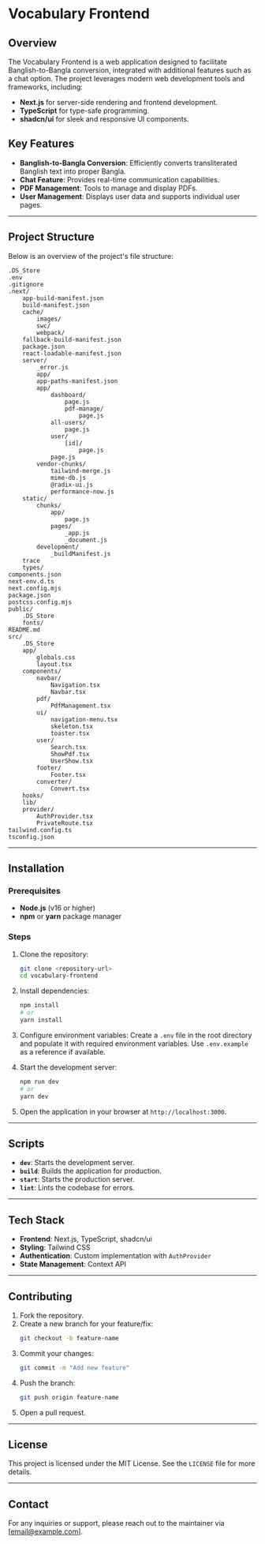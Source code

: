 # Vocabulary Frontend

## Overview
The Vocabulary Frontend is a web application designed to facilitate Banglish-to-Bangla conversion, integrated with additional features such as a chat option. The project leverages modern web development tools and frameworks, including:

- **Next.js** for server-side rendering and frontend development.
- **TypeScript** for type-safe programming.
- **shadcn/ui** for sleek and responsive UI components.

## Key Features
- **Banglish-to-Bangla Conversion**: Efficiently converts transliterated Banglish text into proper Bangla.
- **Chat Feature**: Provides real-time communication capabilities.
- **PDF Management**: Tools to manage and display PDFs.
- **User Management**: Displays user data and supports individual user pages.

---

## Project Structure
Below is an overview of the project's file structure:

```
.DS_Store
.env
.gitignore
.next/
    app-build-manifest.json
    build-manifest.json
    cache/
        images/
        swc/
        webpack/
    fallback-build-manifest.json
    package.json
    react-loadable-manifest.json
    server/
        _error.js
        app/
        app-paths-manifest.json
        app/
            dashboard/
                page.js
                pdf-manage/
                    page.js
            all-users/
                page.js
            user/
                [id]/
                    page.js
            page.js
        vendor-chunks/
            tailwind-merge.js
            mime-db.js
            @radix-ui.js
            performance-now.js
    static/
        chunks/
            app/
                page.js
            pages/
                _app.js
                _document.js
        development/
            _buildManifest.js
    trace
    types/
components.json
next-env.d.ts
next.config.mjs
package.json
postcss.config.mjs
public/
    .DS_Store
    fonts/
README.md
src/
    .DS_Store
    app/
        globals.css
        layout.tsx
    components/
        navbar/
            Navigation.tsx
            Navbar.tsx
        pdf/
            PdfManagement.tsx
        ui/
            navigation-menu.tsx
            skeleton.tsx
            toaster.tsx
        user/
            Search.tsx
            ShowPdf.tsx
            UserShow.tsx
        footer/
            Footer.tsx
        converter/
            Convert.tsx
    hooks/
    lib/
    provider/
        AuthProvider.tsx
        PrivateRoute.tsx
tailwind.config.ts
tsconfig.json
```

---

## Installation

### Prerequisites
- **Node.js** (v16 or higher)
- **npm** or **yarn** package manager

### Steps
1. Clone the repository:
   ```bash
   git clone <repository-url>
   cd vocabulary-frontend
   ```

2. Install dependencies:
   ```bash
   npm install
   # or
   yarn install
   ```

3. Configure environment variables:
   Create a `.env` file in the root directory and populate it with required environment variables. Use `.env.example` as a reference if available.

4. Start the development server:
   ```bash
   npm run dev
   # or
   yarn dev
   ```

5. Open the application in your browser at `http://localhost:3000`.

---

## Scripts
- **`dev`**: Starts the development server.
- **`build`**: Builds the application for production.
- **`start`**: Starts the production server.
- **`lint`**: Lints the codebase for errors.

---

## Tech Stack
- **Frontend**: Next.js, TypeScript, shadcn/ui
- **Styling**: Tailwind CSS
- **Authentication**: Custom implementation with `AuthProvider`
- **State Management**: Context API

---

## Contributing
1. Fork the repository.
2. Create a new branch for your feature/fix:
   ```bash
   git checkout -b feature-name
   ```
3. Commit your changes:
   ```bash
   git commit -m "Add new feature"
   ```
4. Push the branch:
   ```bash
   git push origin feature-name
   ```
5. Open a pull request.

---

## License
This project is licensed under the MIT License. See the `LICENSE` file for more details.

---

## Contact
For any inquiries or support, please reach out to the maintainer via [email@example.com].
